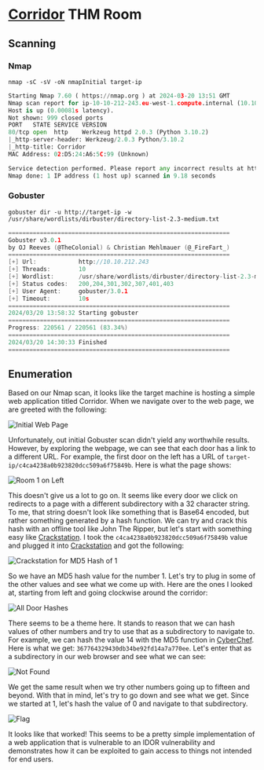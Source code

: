 # [Corridor](https://tryhackme.com/r/room/corridor) THM Room 
## Scanning
### Nmap
```
nmap -sC -sV -oN nmapInitial target-ip
```

```python
Starting Nmap 7.60 ( https://nmap.org ) at 2024-03-20 13:51 GMT
Nmap scan report for ip-10-10-212-243.eu-west-1.compute.internal (10.10.212.243)
Host is up (0.00081s latency).
Not shown: 999 closed ports
PORT   STATE SERVICE VERSION
80/tcp open  http    Werkzeug httpd 2.0.3 (Python 3.10.2)
|_http-server-header: Werkzeug/2.0.3 Python/3.10.2
|_http-title: Corridor
MAC Address: 02:D5:24:A6:5C:99 (Unknown)

Service detection performed. Please report any incorrect results at https://nmap.org/submit/ .
Nmap done: 1 IP address (1 host up) scanned in 9.18 seconds
```

### Gobuster
```
gobuster dir -u http://target-ip -w /usr/share/wordlists/dirbuster/directory-list-2.3-medium.txt
```

```go
===============================================================
Gobuster v3.0.1
by OJ Reeves (@TheColonial) & Christian Mehlmauer (@_FireFart_)
===============================================================
[+] Url:            http://10.10.212.243
[+] Threads:        10
[+] Wordlist:       /usr/share/wordlists/dirbuster/directory-list-2.3-medium.txt
[+] Status codes:   200,204,301,302,307,401,403
[+] User Agent:     gobuster/3.0.1
[+] Timeout:        10s
===============================================================
2024/03/20 13:58:32 Starting gobuster
===============================================================
Progress: 220561 / 220561 (83.34%)
===============================================================
2024/03/20 14:30:33 Finished
===============================================================
```

## Enumeration
Based on our Nmap scan, it looks like the target machine is hosting a simple web application titled Corridor. When we navigate over to the web page, we are greeted with the following:

![Initial Web Page](https://github.com/morganbritt19/TryHackMe-Writeups/assets/60797871/f00b7a93-1287-44cc-8886-e3764967e90a)


Unfortunately, out initial Gobuster scan didn't yield any worthwhile results. However, by exploring the webpage, we can see that each door has a link to a different URL. For example, the first door on the left has a URL of `target-ip/c4ca4238a0b923820dcc509a6f75849b`. Here is what the page shows:

![Room 1 on Left](https://github.com/morganbritt19/TryHackMe-Writeups/assets/60797871/3222eb53-daf8-4148-891d-61770e287313)


This doesn't give us a lot to go on. It seems like every door we click on redirects to a page with a different subdirectory with a 32 character string. To me, that string doesn't look like something that is Base64 encoded, but rather something generated by a hash function. We can try and crack this hash with an offline tool like John The Ripper, but let's start with something easy like [Crackstation](https://crackstation.net/). I took the `c4ca4238a0b923820dcc509a6f75849b` value and plugged it into [Crackstation](https://crackstation.net/) and got the following:

![Crackstation for MD5 Hash of 1](https://github.com/morganbritt19/TryHackMe-Writeups/assets/60797871/336b8a20-27f2-46bb-92ec-df178c85a2e0)


So we have an MD5 hash value for the number 1. Let's try to plug in some of the other values and see what we come up with. Here are the ones I looked at, starting from left and going clockwise around the corridor:

![All Door Hashes](https://github.com/morganbritt19/TryHackMe-Writeups/assets/60797871/7813edae-1c7b-4238-80f3-30189c07e691)


There seems to be a theme here. It stands to reason that we can hash values of other numbers and try to use that as a subdirectory to navigate to. For example, we can hash the value 14 with the MD5 function in [CyberChef](https://cyberchef.org). Here is what we get: `367764329430db34be92fd14a7a770ee`. Let's enter that as a subdirectory in our web browser and see what we can see:

![Not Found](https://github.com/morganbritt19/TryHackMe-Writeups/assets/60797871/3efe96f5-a725-4432-a50c-06c73650a2d8)


We get the same result when we try other numbers going up to fifteen and beyond. With that in mind, let's try to go down and see what we get. Since we started at 1, let's hash the value of 0 and navigate to that subdirectory. 

![Flag](https://github.com/morganbritt19/TryHackMe-Writeups/assets/60797871/c685cf78-31ce-48eb-945e-61196667e431)


It looks like that worked! This seems to be a pretty simple implementation of a web application that is vulnerable to an IDOR vulnerability and demonstrates how it can be exploited to gain access to things not intended for end users. 
